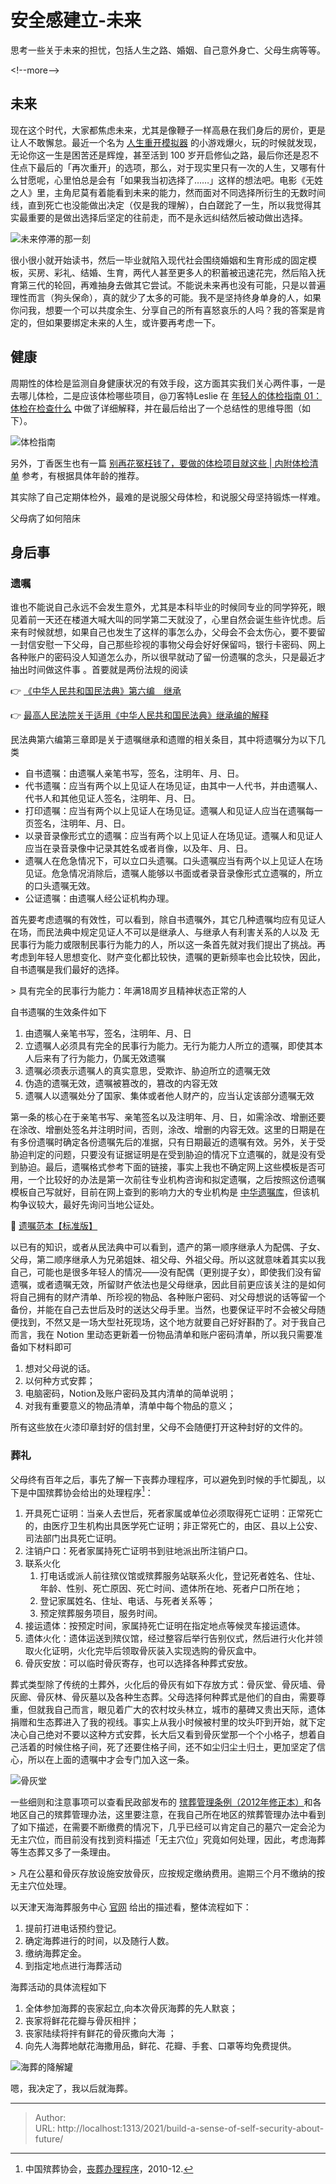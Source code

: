 # 安全感建立-未来


思考一些关于未来的担忧，包括人生之路、婚姻、自己意外身亡、父母生病等等。

&lt;!--more--&gt;

## 未来

现在这个时代，大家都焦虑未来，尤其是像鞭子一样高悬在我们身后的房价，更是让人不敢懈怠。最近一个名为 [人生重开模拟器](https://liferestart.syaro.io/view/) 的小游戏爆火，玩的时候就发现，无论你这一生是困苦还是辉煌，甚至活到 100 岁开启修仙之路，最后你还是忍不住点下最后的「再次重开」的选项，那么，对于现实里只有一次的人生，又哪有什么甘愿呢，心里怕总是会有「如果我当初选择了……」这样的想法吧。电影《无姓之人》里，主角尼莫有着能看到未来的能力，然而面对不同选择所衍生的无数时间线，直到死亡也没能做出决定（仅是我的理解），白白蹉跎了一生，所以我觉得其实最重要的是做出选择后坚定的往前走，而不是永远纠结然后被动做出选择。

![未来停滞的那一刻](https://picped-1301226557.cos.ap-beijing.myqcloud.com/SH_20210904_无姓之人.png)

很小很小就开始读书，然后一毕业就陷入现代社会围绕婚姻和生育形成的固定模板，买房、彩礼、结婚、生育，两代人甚至更多人的积蓄被迅速花完，然后陷入抚育第三代的轮回，再难抽身去做其它尝试。不能说未来再也没有可能，只是以普遍理性而言（狗头保命），真的就少了太多的可能。我不是坚持终身单身的人，如果你问我，想要一个可以共度余生、分享自己的所有喜怒哀乐的人吗？我的答案是肯定的，但如果要绑定未来的人生，或许要再考虑一下。

## 健康

周期性的体检是监测自身健康状况的有效手段，这方面其实我们关心两件事，一是去哪儿体检，二是应该体检哪些项目，@刀客特Leslie 在 [年轻人的体检指南 01：体检在检查什么](https://sspai.com/post/66539) 中做了详细解释，并在最后给出了一个总结性的思维导图（如下）。

![体检指南](https://cdn.sspai.com/2021/05/10/5befac6e9f89eebdb50efb18f5e8b324.png?imageView2/2/w/1120/q/90/interlace/1/ignore-error/1)

另外，丁香医生也有一篇 [别再花冤枉钱了，要做的体检项目就这些 | 内附体检清单](https://mp.weixin.qq.com/s/5CBG7v2roZ_ONR24bl_Nng) 参考，有根据具体年龄的推荐。

其实除了自己定期体检外，最难的是说服父母体检，和说服父母坚持锻炼一样难。

父母病了如何陪床

## 身后事

### 遗嘱

谁也不能说自己永远不会发生意外，尤其是本科毕业的时候同专业的同学猝死，眼见着前一天还在楼道大喊大叫的同学第二天就没了，心里自然会诞生些许忧虑。后来有时候就想，如果自己也发生了这样的事怎么办，父母会不会太伤心，要不要留一封信安慰一下父母，自己那些珍视的事物父母会好好保留吗，银行卡密码、网上各种账户的密码没人知道怎么办，所以很早就动了留一份遗嘱的念头，只是最近才抽出时间做这件事 。首要就是两份法规的阅读

:point_right: [《中华人民共和国民法典》第六编　继承](https://www.spp.gov.cn/spp/ssmfdyflvdtpgz/202008/t20200831_478418.shtml)

:point_right: [最高人民法院关于适用《中华人民共和国民法典》继承编的解释](http://www.court.gov.cn/fabu-xiangqing-282091.html)

民法典第六编第三章即是关于遗嘱继承和遗赠的相关条目，其中将遗嘱分为以下几类

- 自书遗嘱：由遗嘱人亲笔书写，签名，注明年、月、日。
- 代书遗嘱：应当有两个以上见证人在场见证，由其中一人代书，并由遗嘱人、代书人和其他见证人签名，注明年、月、日。
- 打印遗嘱：应当有两个以上见证人在场见证。遗嘱人和见证人应当在遗嘱每一页签名，注明年、月、日。
- 以录音录像形式立的遗嘱：应当有两个以上见证人在场见证。遗嘱人和见证人应当在录音录像中记录其姓名或者肖像，以及年、月、日。
- 遗嘱人在危急情况下，可以立口头遗嘱。口头遗嘱应当有两个以上见证人在场见证。危急情况消除后，遗嘱人能够以书面或者录音录像形式立遗嘱的，所立的口头遗嘱无效。
- 公证遗嘱：由遗嘱人经公证机构办理。

首先要考虑遗嘱的有效性，可以看到，除自书遗嘱外，其它几种遗嘱均应有见证人在场，而民法典中规定见证人不可以是继承人、与继承人有利害关系的人以及 无民事行为能力或限制民事行为能力的人，所以这一条首先就对我们提出了挑战。再考虑到年轻人思想变化、财产变化都比较快，遗嘱的更新频率也会比较快，因此，自书遗嘱是我们最好的选择。

&gt; 具有完全的民事行为能力：年满18周岁且精神状态正常的人

自书遗嘱的生效条件如下

1. 由遗嘱人亲笔书写，签名，注明年、月、日
2. 立遗嘱人必须具有完全的民事行为能力。无行为能力人所立的遗嘱，即使其本人后来有了行为能力，仍属无效遗嘱
3. 遗嘱必须表示遗嘱人的真实意思，受欺诈、胁迫所立的遗嘱无效
4. 伪造的遗嘱无效，遗嘱被篡改的，篡改的内容无效
5. 遗嘱人以遗嘱处分了国家、集体或者他人财产的，应当认定该部分遗嘱无效

第一条的核心在于亲笔书写、亲笔签名以及注明年、月、日，如需涂改、增删还要在涂改、增删处签名并注明时间，否则，涂改、增删的内容无效。这里的日期是在有多份遗嘱时确定各份遗嘱先后的准据，只有日期最近的遗嘱有效。另外，关于受胁迫判定的问题，只要没有证据证明是在受到胁迫的情况下立遗嘱的，就是没有受到胁迫。最后，遗嘱格式参考下面的链接，事实上我也不确定网上这些模板是否可用，一个比较好的办法是第一次前往专业机构咨询和拟定遗嘱，之后按照这份遗嘱模板自己写就好，目前在网上查到的影响力大的专业机构是 [中华遗嘱库](https://www.will.org.cn/portal.php)，但该机构争议较大，最好先询问当地公证处。

📝 [遗嘱范本【标准版】](http://www.maxlaw.cn/hetong/988019958527.shtml)

以已有的知识，或者从民法典中可以看到，遗产的第一顺序继承人为配偶、子女、父母，第二顺序继承人为兄弟姐妹、祖父母、外祖父母。所以这就意味着其实以我自己，可能也是很多年轻人的情况——没有配偶（更别提子女），即使我们没有留遗嘱，或者遗嘱无效，所留财产依法也是父母继承，因此目前更应该关注的是如何将自己拥有的财产清单、所珍视的物品、各种账户密码、对父母想说的话等留一个备份，并能在自己去世后及时的送达父母手里。当然，也要保证平时不会被父母随便找到，不然又是一场大型社死现场，这个地方就要自己好好斟酌了。对于我自己而言，我在 Notion 里动态更新着一份物品清单和账户密码清单，所以我只需要准备如下材料即可

1. 想对父母说的话。
2. 以何种方式安葬；
3. 电脑密码，Notion及账户密码及其内清单的简单说明；
4. 对我有重要意义的物品清单，清单中每个物品的意义；

所有这些放在火漆印章封好的信封里，父母不会随便打开这种封好的文件的。

### 葬礼

父母终有百年之后，事先了解一下丧葬办理程序，可以避免到时候的手忙脚乱，以下是中国殡葬协会给出的处理程序[^1]：

1. 开具死亡证明：当亲人去世后，死者家属或单位必须取得死亡证明：正常死亡的，由医疗卫生机构出具医学死亡证明；非正常死亡的，由区、县以上公安、司法部门出具死亡证明。
2. 注销户口：死者家属持死亡证明书到驻地派出所注销户口。
3. 联系火化
   1. 打电话或派人前往殡仪馆或殡葬服务站联系火化，登记死者姓名、住址、年龄、性别、死亡原因、死亡时间、遗体所在地、死者户口所在地；
   2. 登记家属姓名、住址、电话、与死者关系等；
   3. 预定殡葬服务项目，服务时间。
4. 接运遗体：按预定时间，家属持死亡证明在指定地点等候灵车接运遗体。
5. 遗体火化：遗体运送到殡仪馆，经过整容后举行告别仪式，然后进行火化并领取火化证明，火化完毕后领取骨灰装入实现选购的骨灰盒中。
6. 骨灰安放：可以临时骨灰寄存，也可以选择各种葬式安放。

葬式类型除了传统的土葬外，火化后的骨灰有如下存放方式：骨灰堂、骨灰墙、骨灰廊、骨灰林、骨灰墓以及各种生态葬。父母选择何种葬式是他们的自由，需要尊重，但就我自己而言，眼见着广大的农村坟头林立，城市的墓碑又贵出天际，遗体捐赠和生态葬进入了我的视线。事实上从我小时候被村里的坟头吓到开始，就下定决心自己绝对不要以这种方式安葬，长大后又看到骨灰堂那一个个小格子，想着自己活着的时候住格子间，死了还要住格子间，还不如尘归尘土归土，更加坚定了信心，所以在上面的遗嘱中才会专门加入这一条。

![骨灰堂](https://images.unsplash.com/photo-1609735827387-ff9566d9f596?ixid=MnwxMjA3fDB8MHxwaG90by1wYWdlfHx8fGVufDB8fHx8&amp;ixlib=rb-1.2.1&amp;auto=format&amp;fit=crop&amp;w=1052&amp;q=80)

一些细则和注意事项可以查看民政部发布的 [殡葬管理条例（2012年修正本）](http://www.mca.gov.cn/article/gk/fg/shsw/201507/20150715849122.shtml)和各地区自己的殡葬管理办法，这里要注意，在我自己所在地区的殡葬管理办法中看到了如下描述，在需要不断缴费的情况下，几乎已经可以肯定自己的墓穴一定会沦为无主穴位，而目前没有找到资料描述「无主穴位」究竟如何处理，因此，考虑海葬等生态葬又多了一条理由。

&gt; 凡在公墓和骨灰存放设施安放骨灰，应按规定缴纳费用。逾期三个月不缴纳的按无主穴位处理。

以天津天海海葬服务中心 [官网](http://tjhaizang.com/) 给出的描述看，整体流程如下：

1. 提前打进电话预约登记。
2. 确定海葬进行的时间，以及随行人数。
3. 缴纳海葬定金。
4. 到指定地点进行海葬活动

海葬活动的具体流程如下

1. 全体参加海葬的丧家起立,向本次骨灰海葬的先人默哀；
2. 丧家将鲜花花瓣与骨灰相拌；
3. 丧家陆续将拌有鲜花的骨灰撒向大海 ；
4. 向先人海葬地献花海撒用品，鲜花、花瓣、手套、口罩等均免费提供。

![海葬的降解罐](http://www.tian168.com/uploads/allimg/2010/1601550179230133.jpg)

嗯，我决定了，我以后就海葬。

[^1]:中国殡葬协会，[丧葬办理程序](http://chinabz.org/zcfg/bzjtxgfg/1543.html)，2010-12.


---

> Author:   
> URL: http://localhost:1313/2021/build-a-sense-of-self-security-about-future/  

